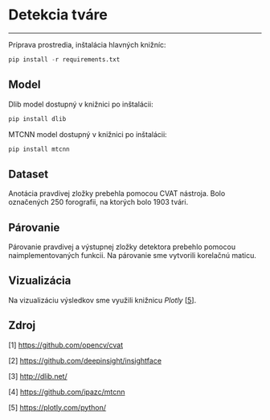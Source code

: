 # Detekcia tváre
---
Príprava prostredia, inštalácia hlavných knižníc:

```python
pip install -r requirements.txt
```
## Model
  Dlib model dostupný v knižnici po inštalácii:

  ```python
  pip install dlib
  ```
  
  MTCNN model dostupný v knižnici po inštalácii:

  ```python
  pip install mtcnn
  ```

## Dataset
  Anotácia pravdivej zložky prebehla pomocou CVAT nástroja. Bolo označených 250 forografii, na ktorých bolo 1903 tvári. 

## Párovanie
  Párovanie pravdivej a výstupnej zložky detektora prebehlo pomocou naimplementovaných funkcii. Na párovanie sme vytvorili korelačnú maticu. 
  
## Vizualizácia
  
  Na vizualizáciu výsledkov sme využili knižnicu *Plotly* [[5](https://plotly.com/python/)].  

## Zdroj
[1] https://github.com/opencv/cvat

[2] https://github.com/deepinsight/insightface

[3] http://dlib.net/

[4] https://github.com/ipazc/mtcnn

[5] https://plotly.com/python/
